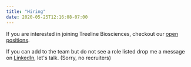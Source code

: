 ```yaml
---
title: "Hiring"
date: 2020-05-25T12:16:08-07:00
---
```


If you are interested in joining Treeline Biosciences, checkout our [open positions](https://boards.greenhouse.io/treelinebiosciences).

If you can add to the team but do not see a role listed drop me a message on [LinkedIn](https://www.linkedin.com/in/craigbruce), let's talk. (Sorry, no recruiters)